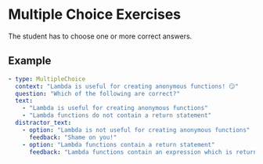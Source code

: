 # Multiple Choice Exercises

The student has to choose one or more correct answers.

## Example

```yml
- type: MultipleChoice
  context: "Lambda is useful for creating anonymous functions! 😏"
  question: "Which of the following are correct?"
  text:
    - "Lambda is useful for creating anonymous functions"
    - "Lambda functions do not contain a return statement"
  distractor_text:
    - option: "Lambda is not useful for creating anonymous functions"
      feedback: "Shame on you!"
    - option: "Lambda functions contain a return statement"
      feedback: "Lambda functions contain an expression which is returned!"
```
